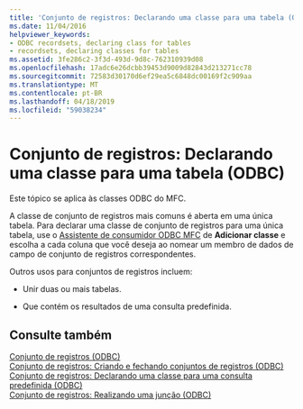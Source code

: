 ```yaml
---
title: 'Conjunto de registros: Declarando uma classe para uma tabela (ODBC)'
ms.date: 11/04/2016
helpviewer_keywords:
- ODBC recordsets, declaring class for tables
- recordsets, declaring classes for tables
ms.assetid: 3fe286c2-3f3d-493d-9d8c-762310939d08
ms.openlocfilehash: 17adc6e26dcbb39453d9009d82843d213271cc78
ms.sourcegitcommit: 72583d30170d6ef29ea5c6848dc00169f2c909aa
ms.translationtype: MT
ms.contentlocale: pt-BR
ms.lasthandoff: 04/18/2019
ms.locfileid: "59038234"
---
```

# <a name="recordset-declaring-a-class-for-a-table-odbc"></a>Conjunto de registros: Declarando uma classe para uma tabela (ODBC)

Este tópico se aplica às classes ODBC do MFC.

A classe de conjunto de registros mais comuns é aberta em uma única tabela. Para declarar uma classe de conjunto de registros para uma única tabela, use o [Assistente de consumidor ODBC MFC](../../mfc/reference/adding-an-mfc-odbc-consumer.md) de **Adicionar classe** e escolha a cada coluna que você deseja ao nomear um membro de dados de campo de conjunto de registros correspondentes.

Outros usos para conjuntos de registros incluem:

- Unir duas ou mais tabelas.

- Que contém os resultados de uma consulta predefinida.

## <a name="see-also"></a>Consulte também

[Conjunto de registros (ODBC)](../../data/odbc/recordset-odbc.md)<br/>
[Conjunto de registros: Criando e fechando conjuntos de registros (ODBC)](../../data/odbc/recordset-creating-and-closing-recordsets-odbc.md)<br/>
[Conjunto de registros: Declarando uma classe para uma consulta predefinida (ODBC)](../../data/odbc/recordset-declaring-a-class-for-a-predefined-query-odbc.md)<br/>
[Conjunto de registros: Realizando uma junção (ODBC)](../../data/odbc/recordset-performing-a-join-odbc.md)